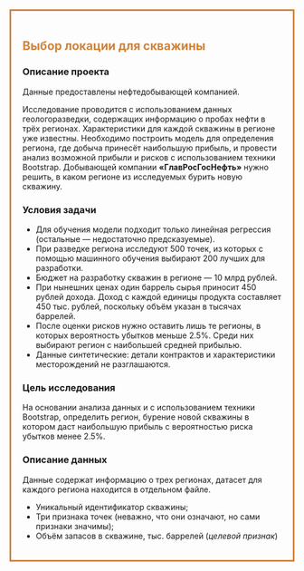 <div style="border:solid peru 3px; padding: 20px"> <h2 style="color:peru; margin-bottom:20px">Выбор локации для скважины </h2>
    
### Описание проекта
    
Данные предоставлены нефтедобывающей компанией.
    
Исследование проводится с использованием данных геологоразведки, содержащих информацию о пробах нефти в трёх регионах. Характеристики для каждой скважины в регионе уже известны. Необходимо построить модель для определения региона, где добыча принесёт наибольшую прибыль, и провести анализ возможной прибыли и рисков с использованием техники Bootstrap.
Добывающей компании **«ГлавРосГосНефть»** нужно решить, в каком регионе из исследуемых бурить новую скважину.    

### Условия задачи
 * Для обучения модели подходит только линейная регрессия (остальные — недостаточно предсказуемые).
 * При разведке региона исследуют 500 точек, из которых с помощью машинного обучения выбирают 200 лучших для разработки.
 * Бюджет на разработку скважин в регионе — 10 млрд рублей.
 * При нынешних ценах один баррель сырья приносит 450 рублей дохода. Доход с каждой единицы продукта составляет 450 тыс. рублей,  поскольку объём указан в тысячах баррелей.
 * После оценки рисков нужно оставить лишь те регионы, в которых вероятность убытков меньше 2.5%. Среди них выбирают регион с наибольшей средней прибылью.
 * Данные синтетические: детали контрактов и характеристики месторождений не разглашаются.

### Цель исследования
На основании анализа данных и с использованием техники Bootstrap, определить регион, бурение новой скважины в котором даст наибольшую прибыль с вероятностью риска убытков менее 2.5%.
    
### Описание данных

Данные содержат информацию о трех регионах, датасет для каждого региона находится в отдельном файле.

* Уникальный идентификатор скважины;
* Три признака точек (неважно, что они означают, но сами признаки значимы);
* Объём запасов в скважине, тыс. баррелей (_целевой признак_)
